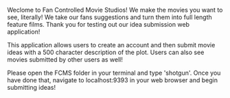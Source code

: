 Weclome to Fan Controlled Movie Studios! We make the movies you want to see, literally! We take our fans suggestions and turn them into full length feature films. Thank you for testing out our idea submission web application!

This application allows users to create an account and then submit movie ideas with a 500 character description of the plot. Users can also see movies submitted by other users as well!

Please open the FCMS folder in your terminal and type 'shotgun'. Once you have done that, navigate to localhost:9393 in your web browser and begin submitting ideas!
